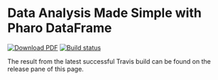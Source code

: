 # Data Analysis Made Simple with Pharo DataFrame

[![Download PDF](https://img.shields.io/badge/Download-PDF-9cf.svg)](https://github.com/SquareBracketAssociates/Booklet-DataFrame/releases/download/continuous/DataFrame-wip.pdf)
[![Build status][badge]][travis]

[travis]: https://travis-ci.com/SquareBracketAssociates/Booklet-DataFrame
[badge]: https://travis-ci.com/SquareBracketAssociates/Booklet-DataFrame.svg?branch=master

The result from the latest successful Travis build can be found on the release pane of this page.
